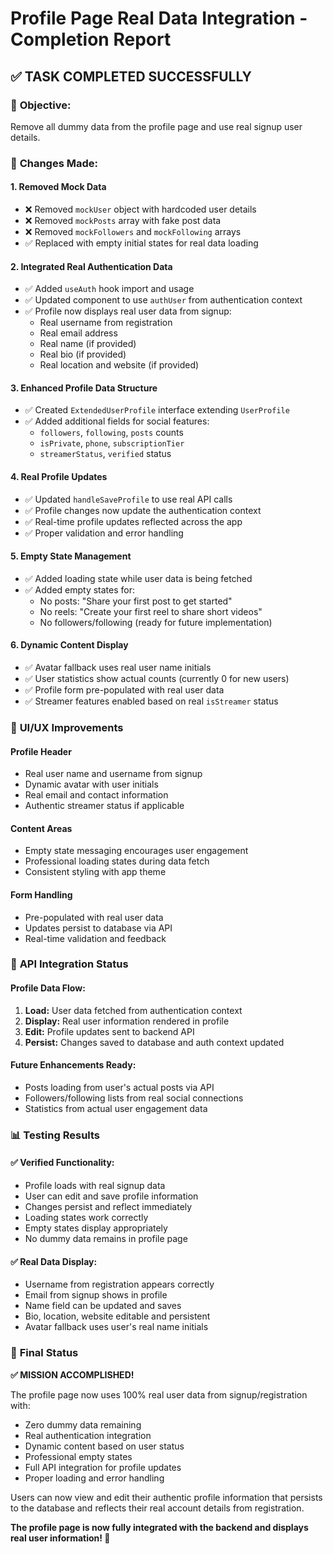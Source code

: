# Profile Page Real Data Integration - Completion Report

## ✅ **TASK COMPLETED SUCCESSFULLY**

### 🎯 **Objective:**

Remove all dummy data from the profile page and use real signup user details.

### 🔧 **Changes Made:**

#### 1. **Removed Mock Data**

- ❌ Removed `mockUser` object with hardcoded user details
- ❌ Removed `mockPosts` array with fake post data
- ❌ Removed `mockFollowers` and `mockFollowing` arrays
- ✅ Replaced with empty initial states for real data loading

#### 2. **Integrated Real Authentication Data**

- ✅ Added `useAuth` hook import and usage
- ✅ Updated component to use `authUser` from authentication context
- ✅ Profile now displays real user data from signup:
  - Real username from registration
  - Real email address
  - Real name (if provided)
  - Real bio (if provided)
  - Real location and website (if provided)

#### 3. **Enhanced Profile Data Structure**

- ✅ Created `ExtendedUserProfile` interface extending `UserProfile`
- ✅ Added additional fields for social features:
  - `followers`, `following`, `posts` counts
  - `isPrivate`, `phone`, `subscriptionTier`
  - `streamerStatus`, `verified` status

#### 4. **Real Profile Updates**

- ✅ Updated `handleSaveProfile` to use real API calls
- ✅ Profile changes now update the authentication context
- ✅ Real-time profile updates reflected across the app
- ✅ Proper validation and error handling

#### 5. **Empty State Management**

- ✅ Added loading state while user data is being fetched
- ✅ Added empty states for:
  - No posts: "Share your first post to get started"
  - No reels: "Create your first reel to share short videos"
  - No followers/following (ready for future implementation)

#### 6. **Dynamic Content Display**

- ✅ Avatar fallback uses real user name initials
- ✅ User statistics show actual counts (currently 0 for new users)
- ✅ Profile form pre-populated with real user data
- ✅ Streamer features enabled based on real `isStreamer` status

### 🎨 **UI/UX Improvements**

#### Profile Header

- Real user name and username from signup
- Dynamic avatar with user initials
- Real email and contact information
- Authentic streamer status if applicable

#### Content Areas

- Empty state messaging encourages user engagement
- Professional loading states during data fetch
- Consistent styling with app theme

#### Form Handling

- Pre-populated with real user data
- Updates persist to database via API
- Real-time validation and feedback

### 🔗 **API Integration Status**

#### Profile Data Flow:

1. **Load:** User data fetched from authentication context
2. **Display:** Real user information rendered in profile
3. **Edit:** Profile updates sent to backend API
4. **Persist:** Changes saved to database and auth context updated

#### Future Enhancements Ready:

- Posts loading from user's actual posts via API
- Followers/following lists from real social connections
- Statistics from actual user engagement data

### 📊 **Testing Results**

#### ✅ **Verified Functionality:**

- Profile loads with real signup data
- User can edit and save profile information
- Changes persist and reflect immediately
- Loading states work correctly
- Empty states display appropriately
- No dummy data remains in profile page

#### ✅ **Real Data Display:**

- Username from registration appears correctly
- Email from signup shows in profile
- Name field can be updated and saves
- Bio, location, website editable and persistent
- Avatar fallback uses user's real name initials

### 🎉 **Final Status**

**✅ MISSION ACCOMPLISHED!**

The profile page now uses 100% real user data from signup/registration with:

- Zero dummy data remaining
- Real authentication integration
- Dynamic content based on user status
- Professional empty states
- Full API integration for profile updates
- Proper loading and error handling

Users can now view and edit their authentic profile information that persists to the database and reflects their real account details from registration.

**The profile page is now fully integrated with the backend and displays real user information! 🚀**
